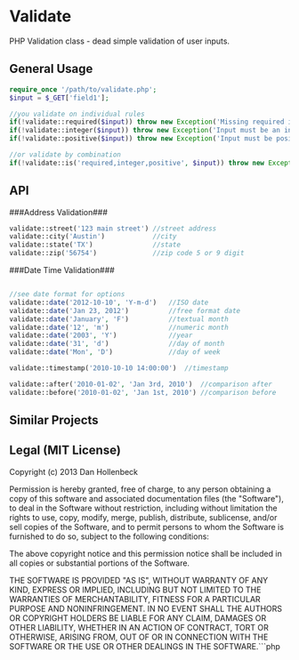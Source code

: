 Validate
========

PHP Validation class - dead simple validation of user inputs.

## General Usage ##
```php
require_once '/path/to/validate.php';
$input = $_GET['field1'];

//you validate on individual rules
if(!validate::required($input)) throw new Exception('Missing required input!');
if(!validate::integer($input)) throw new Exception('Input must be an interger!');
if(!validate::positive($input)) throw new Exception('Input must be positive!');

//or validate by combination
if(!validate::is('required,integer,positive', $input)) throw new Exception('Invalide input!');

```

## API ##

###Address Validation###
```php
validate::street('123 main street')	//street address
validate::city('Austin')			//city
validate::state('TX')				//state
validate::zip('56754')				//zip code 5 or 9 digit
```

###Date Time Validation###
```php

//see date format for options
validate::date('2012-10-10', 'Y-m-d')	//ISO date
validate::date('Jan 23, 2012')			//free format date
validate::date('January', 'F')			//textual month
validate::date('12', 'm')				//numeric month
validate::date('2003', 'Y')				//year
validate::date('31', 'd')				//day of month
validate::date('Mon', 'D')				//day of week

validate::timestamp('2010-10-10 14:00:00')	//timestamp

validate::after('2010-01-02', 'Jan 3rd, 2010')	//comparison after
validate::before('2010-01-02', 'Jan 1st, 2010') //comparison before
```




## Similar Projects ##


## Legal (MIT License)

Copyright (c) 2013 Dan Hollenbeck

Permission is hereby granted, free of charge, to any person obtaining a copy of this software and associated documentation files (the "Software"), to deal in the Software without restriction, including without limitation the rights to use, copy, modify, merge, publish, distribute, sublicense, and/or sell copies of the Software, and to permit persons to whom the Software is furnished to do so, subject to the following conditions:

The above copyright notice and this permission notice shall be included in all copies or substantial portions of the Software.

THE SOFTWARE IS PROVIDED "AS IS", WITHOUT WARRANTY OF ANY KIND, EXPRESS OR IMPLIED, INCLUDING BUT NOT LIMITED TO THE WARRANTIES OF MERCHANTABILITY, FITNESS FOR A PARTICULAR PURPOSE AND NONINFRINGEMENT. IN NO EVENT SHALL THE AUTHORS OR COPYRIGHT HOLDERS BE LIABLE FOR ANY CLAIM, DAMAGES OR OTHER LIABILITY, WHETHER IN AN ACTION OF CONTRACT, TORT OR OTHERWISE, ARISING FROM, OUT OF OR IN CONNECTION WITH THE SOFTWARE OR THE USE OR OTHER DEALINGS IN THE SOFTWARE.```php